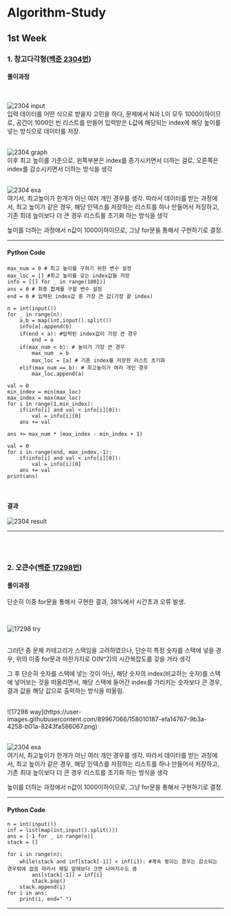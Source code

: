 # Algorithm-Study
## 1st Week
### 1. 창고다각형([백준 2304번][2304Link])
[2304Link]: https://www.acmicpc.net/problem/2304

#### 풀이과정
<br/>

![2304 input](https://user-images.githubusercontent.com/89967066/158007696-cffb0193-e537-41fe-9e1b-8bb1b1eaa7f3.png)
<br/>
입력 데이터를 어떤 식으로 받을지 고민을 하다, 문제에서 N과 L이 모두 1000이하이므로, 공간이 1000인 빈 리스트를 만들어 입력받은 L값에 해당되는 index에 해당 높이를 넣는 방식으로 데이터를 저장.
<br/>
<br/>

![2304 graph](https://user-images.githubusercontent.com/89967066/158007765-176a5448-1b93-4f22-bb58-6a76c1f95b2b.png)
<br/>
이후 최고 높이를 기준으로, 왼쪽부분은 index를 증가시키면서 더하는 걸로, 오른쪽은 index를 감소시키면서 더하는 방식을 생각
<br/>
<br/>

![2304 exa](https://user-images.githubusercontent.com/89967066/158008418-7728c038-2cd0-49aa-ba8e-a2f2aaaf31cf.jpg)
<br/>
여기서, 최고높이가 한개가 아닌 여러 개인 경우를 생각. 따라서 데이터를 받는 과정에서, 최고 높이가 같은 경우, 해당 인덱스를 저장하는 리스트를 하나 만들어서 저장하고, 기존  최대 높이보다
더 큰 경우 리스트를 초기화 하는 방식을 생각

높이를 더하는 과정에서 n값이 1000이하이므로, 그냥 for문을 통해서 구현하기로 결정.

* * *

#### Python Code

    max_num = 0 # 최고 높이를 구하기 위한 변수 설정
    max_loc = [] #최고 높이를 갖는 index값들 저장
    info = [[] for _ in range(1001)]
    ans = 0 # 최종 합계를 구할 변수 설정
    end = 0 # 입력된 index값 중 가장 큰 값(가장 끝 index)

    n = int(input())
    for _ in range(n):
        a,b = map(int,input().split())
        info[a].append(b)
        if(end < a): #입력된 index값이 가장 큰 경우
            end = a
        if(max_num < b): # 높이가 가장 큰 경우
            max_num  = b
            max_loc = [a] # 기존 index를 저장한 리스트 초기화
        elif(max_num == b): # 최고높이가 여러 개인 경우
            max_loc.append(a)
        
    val = 0
    min_index = min(max_loc)
    max_index = max(max_loc)
    for i in range(1,min_index):
        if(info[i] and val < info[i][0]):
            val = info[i][0]
        ans += val
    
    ans += max_num * (max_index - min_index + 1)

    val = 0
    for i in range(end, max_index,-1):
        if(info[i] and val < info[i][0]):
            val = info[i][0]
        ans += val
    print(ans)
<br/>

#### 결과
![2304 result](https://user-images.githubusercontent.com/89967066/158008710-b73e62d9-e939-4eba-b3c4-d965541e34c4.png)
***
<br/>
<br/>

### 2. 오큰수([백준 17298번][17298Link])
[17298Link]: https://www.acmicpc.net/problem/17298
#### 풀이과정
단순히 이중 for문을 통해서 구현한 결과, 38%에서 시간초과 오류 발생.

<br/>

![17298 try](https://user-images.githubusercontent.com/89967066/158008818-cf7e8b9d-6add-48ca-8454-f8fa60ae4458.png)
<br/>
<br/>

그러던 중 문제 카테고리가 스택임을 고려하였으나, 단순히 특정 숫자를 스택에 넣을 경우, 위의 이중 for문과 마찬가지로 O(N^2)의 시간복잡도를 갖을 거라 생각

그 후 단순히 숫자를 스택에 넣는 것이 아닌, 해당 숫자의 index(비교하는 숫자)를 스택에 넣어보는 것을 떠올리면서, 해당 스택에 들어간 index를 가리키는 숫자보다 큰 경우, 
결과 값을 해당 값으로 출력하는 방식을 떠올림.

<br/>
![17298 way](https://user-images.githubusercontent.com/89967066/158010187-efa14767-9b3a-4258-b01a-8243fa586067.png)

<br/>
<br/>

![2304 exa](https://user-images.githubusercontent.com/89967066/158008418-7728c038-2cd0-49aa-ba8e-a2f2aaaf31cf.jpg)
<br/>
여기서, 최고높이가 한개가 아닌 여러 개인 경우를 생각. 따라서 데이터를 받는 과정에서, 최고 높이가 같은 경우, 해당 인덱스를 저장하는 리스트를 하나 만들어서 저장하고, 기존  최대 높이보다
더 큰 경우 리스트를 초기화 하는 방식을 생각

높이를 더하는 과정에서 n값이 1000이하이므로, 그냥 for문을 통해서 구현하기로 결정.

* * *

#### Python Code
    n = int(input())
    inf = list(map(int,input().split()))
    ans = [-1 for _ in range(n)]
    stack = []

    for i in range(n):
        while(stack and inf[stack[-1]] < inf[i]): #계속 쌓이는 경우는 감소되는 경우밖에 없음 따라서 제일 앞에보다 크면 나머지수도 큼
            ans[stack[-1]] = inf[i]
            stack.pop()
        stack.append(i)
    for i in ans:
        print(i, end=" ")
  
***
